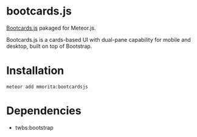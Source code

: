 # bootcards.js

[Bootcards.js](http://www.bootcards.org) pakaged for Meteor.js.

Bootcards.js is a cards-based UI with dual-pane capability for mobile and desktop, built on top of Bootstrap.

# Installation

```
meteor add mmorita:bootcardsjs
```

# Dependencies

* twbs:bootstrap
